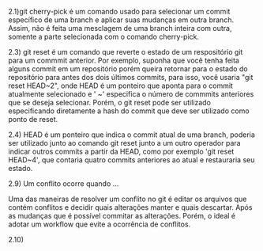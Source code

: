 2.1)git cherry-pick é um comando usado para selecionar um commit específico de uma branch e aplicar suas mudanças em outra branch. Assim, não é feita uma mesclagem de uma branch inteira com outra, somente a parte selecionada com o comando cherry-pick.

2.3) git reset é um comando que reverte o estado de um respositório git para um commmit anterior. Por exemplo, suponha que você tenha feita alguns commit em um repositório porém queira retornar para o estado do repositório para antes dos dois últimos commits, para isso, você usaria "git reset HEAD~2", onde HEAD é um ponteiro que aponta para o commit atualmente selecionado e ' ~' especifica o número de commmits anteriores que se deseja selecionar. Porém, o git reset pode ser utilizado especificando diretamente a hash do commit que deve ser utilizado como ponto de reset.

2.4) HEAD é um ponteiro que indica o commit atual de uma branch, poderia ser utilizado junto ao comando git reset junto a um outro operador para indicar outros commits a partir da HEAD, como por exemplo 'git reset HEAD~4', que contaria quatro commits anteriores ao atual e restauraria seu estado.

2.9) Um conflito ocorre quando ... 

Uma das maneiras de resolver um conflito no git é editar os arquivos que contém conflitos e decidir quais alterações manter e quais descartar. Após as mudanças que é possível commitar as alterações. Porém, o ideal é adotar um workflow que evite a ocorrência de conflitos.

2.10) 
